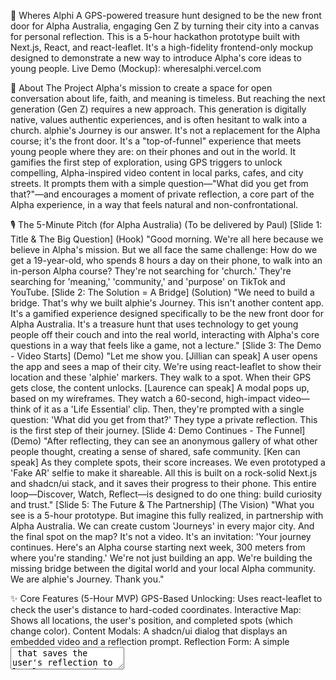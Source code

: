 🧭 Wheres Alphi
A GPS-powered treasure hunt designed to be the new front door for Alpha Australia, engaging Gen Z by turning their city into a canvas for personal reflection.
This is a 5-hour hackathon prototype built with Next.js, React, and react-leaflet. It's a high-fidelity frontend-only mockup designed to demonstrate a new way to introduce Alpha's core ideas to young people.
Live Demo (Mockup): wheresalphi.vercel.com

📖 About The Project
Alpha's mission to create a space for open conversation about life, faith, and meaning is timeless. But reaching the next generation (Gen Z) requires a new approach. This generation is digitally native, values authentic experiences, and is often hesitant to walk into a church.
alphie's Journey is our answer. It's not a replacement for the Alpha course; it's the front door.
It's a "top-of-funnel" experience that meets young people where they are: on their phones and out in the world. It gamifies the first step of exploration, using GPS triggers to unlock compelling, Alpha-inspired video content in local parks, cafes, and city streets. It prompts them with a simple question—"What did you get from that?"—and encourages a moment of private reflection, a core part of the Alpha experience, in a way that feels natural and non-confrontational.

🎙️ The 5-Minute Pitch (for Alpha Australia)
(To be delivered by Paul)
[Slide 1: Title & The Big Question]
(Hook) "Good morning. We're all here because we believe in Alpha's mission. But we all face the same challenge: How do we get a 19-year-old, who spends 8 hours a day on their phone, to walk into an in-person Alpha course?
They're not searching for 'church.' They're searching for 'meaning,' 'community,' and 'purpose' on TikTok and YouTube.
[Slide 2: The Solution = A Bridge]
(Solution) "We need to build a bridge. That's why we built alphie's Journey.
This isn't another content app. It's a gamified experience designed specifically to be the new front door for Alpha Australia.
It's a treasure hunt that uses technology to get young people off their couch and into the real world, interacting with Alpha's core questions in a way that feels like a game, not a lecture."
[Slide 3: The Demo - Video Starts]
(Demo) "Let me show you. [Jillian can speak] A user opens the app and sees a map of their city. We're using react-leaflet to show their location and these 'alphie' markers.
They walk to a spot. When their GPS gets close, the content unlocks.
[Laurence can speak] A modal pops up, based on my wireframes. They watch a 60-second, high-impact video—think of it as a 'Life Essential' clip. Then, they're prompted with a single question: 'What did you get from that?'
They type a private reflection. This is the first step of their journey.
[Slide 4: Demo Continues - The Funnel]
(Demo) "After reflecting, they can see an anonymous gallery of what other people thought, creating a sense of shared, safe community.
[Ken can speak] As they complete spots, their score increases. We even prototyped a 'Fake AR' selfie to make it shareable. All this is built on a rock-solid Next.js and shadcn/ui stack, and it saves their progress to their phone.
This entire loop—Discover, Watch, Reflect—is designed to do one thing: build curiosity and trust."
[Slide 5: The Future & The Partnership]
(The Vision) "What you see is a 5-hour prototype. But imagine this fully realized, in partnership with Alpha Australia.
We can create custom 'Journeys' in every major city. And the final spot on the map? It's not a video. It's an invitation: 'Your journey continues. Here's an Alpha course starting next week, 300 meters from where you're standing.'
We're not just building an app. We're building the missing bridge between the digital world and your local Alpha community.
We are alphie's Journey. Thank you."

✨ Core Features (5-Hour MVP)
GPS-Based Unlocking: Uses react-leaflet to check the user's distance to hard-coded coordinates.
Interactive Map: Shows all locations, the user's position, and completed spots (which change color).
Content Modals: A shadcn/ui dialog that displays an embedded video and a reflection prompt.
Reflection Form: A simple <textarea> that saves the user's reflection to localStorage.
Private Profile Page: A page (/profile) that reads from localStorage to display the user's score and a list of their own saved reflections.
Mock Community Gallery: A page (/gallery) that displays a static, faked list of community reflections from a JSON file.
"Fake AR" Selfie: A simple component that overlays a .png image of the "alphie" character and uses the phone's camera (<input type="file" capture="user">).
Gamification: Tracks score and completed locations, all saved in localStorage.

🛠️ Tech Stack
Framework: Next.js (for routing, pages, and Vercel deployment)
Deployment: Vercel
UI Library: React
Components: shadcn/ui (for beautiful, accessible components out of the box)
Mapping & GPS: React-Leaflet
State: React Context (for simple global state)
Storage: Browser localStorage (to mock a database)

🚀 Getting Started
This is a Next.js project bootstrapped with create-next-app.
1. Clone the Repository
Bash
git clone https://github.com/[your-username]/alphie-journey.git
cd alphie-journey
2. Install Dependencies
Bash
npm install
3. Run the Development Server
Bash
npm run dev
Open http://localhost:3000 with your browser to see the result.
Note: The Geolocation API will ask for your permission. For testing location triggers, you can use your browser's developer tools to mock your GPS coordinates.

🧑‍💻 The Hackathon Team
Ken: Developer (Next.js, shadcn/ui, Core Logic)
Jillian: Specialist Developer (react-leaflet, GPS Logic,)
Laurence: UI/UX Designer Co-Lead (Wireframes, Visuals, Pitch)
Nicole: UI/UX Designer Co-Lead (Wireframes, Visuals, Pitch)
Zara: Marketing (Pitch)
Paul: Project Manager (Pitch, Assets, Testing)
